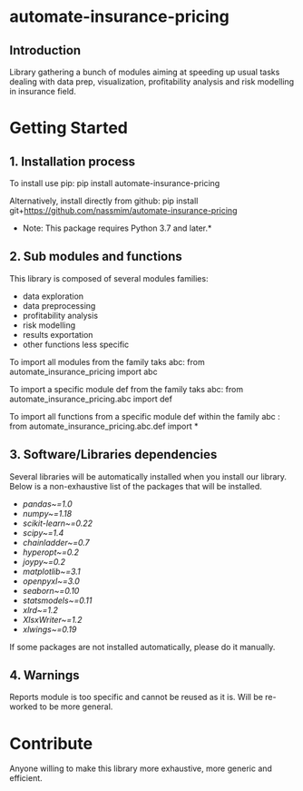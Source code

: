 # automate-insurance-pricing

## Introduction
Library gathering a bunch of modules aiming at speeding up usual tasks dealing with data prep, visualization, profitability analysis and risk modelling in insurance field.


# Getting Started

## 1.	Installation process

To install use pip: pip install automate-insurance-pricing

Alternatively, install directly from github: pip install git+https://github.com/nassmim/automate-insurance-pricing

* Note: This package requires Python 3.7 and later.* 


## 2.	Sub modules and functions

This library is composed of several modules families: 
* data exploration
* data preprocessing
* profitability analysis
* risk modelling
* results exportation
* other functions less specific

To import all modules from the family taks abc: from automate_insurance_pricing import abc

To import a specific module def from the family taks abc: from automate_insurance_pricing.abc import def

To import all functions from a specific module def within the family abc : from automate_insurance_pricing.abc.def import *


## 3.	Software/Libraries dependencies

Several libraries will be automatically installed when you install our library. Below is a non-exhaustive list of the packages that will be installed.

* *pandas~=1.0*
* *numpy~=1.18*
* *scikit-learn~=0.22*
* *scipy~=1.4*
* *chainladder~=0.7*
* *hyperopt~=0.2*
* *joypy~=0.2*
* *matplotlib~=3.1*
* *openpyxl~=3.0*
* *seaborn~=0.10*
* *statsmodels~=0.11*
* *xlrd~=1.2*
* *XlsxWriter~=1.2*
* *xlwings~=0.19*

If some packages are not installed automatically, please do it manually.

## 4.	Warnings
Reports module is too specific and cannot be reused as it is. Will be re-worked to be more general. 


# Contribute
Anyone willing to make this library more exhaustive, more generic and efficient. 

